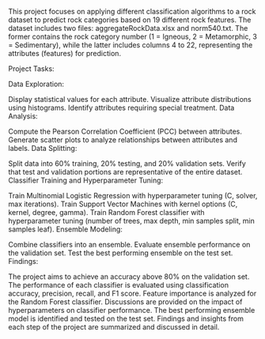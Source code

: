 This project focuses on applying different classification algorithms to a rock dataset to predict rock categories based on 19 different rock features. The dataset includes two files: aggregateRockData.xlsx and norm540.txt. The former contains the rock category number (1 = Igneous, 2 = Metamorphic, 3 = Sedimentary), while the latter includes columns 4 to 22, representing the attributes (features) for prediction.

Project Tasks:

Data Exploration:

Display statistical values for each attribute.
Visualize attribute distributions using histograms.
Identify attributes requiring special treatment.
Data Analysis:

Compute the Pearson Correlation Coefficient (PCC) between attributes.
Generate scatter plots to analyze relationships between attributes and labels.
Data Splitting:

Split data into 60% training, 20% testing, and 20% validation sets.
Verify that test and validation portions are representative of the entire dataset.
Classifier Training and Hyperparameter Tuning:

Train Multinomial Logistic Regression with hyperparameter tuning (C, solver, max iterations).
Train Support Vector Machines with kernel options (C, kernel, degree, gamma).
Train Random Forest classifier with hyperparameter tuning (number of trees, max depth, min samples split, min samples leaf).
Ensemble Modeling:

Combine classifiers into an ensemble.
Evaluate ensemble performance on the validation set.
Test the best performing ensemble on the test set.
Findings:

The project aims to achieve an accuracy above 80% on the validation set.
The performance of each classifier is evaluated using classification accuracy, precision, recall, and F1 score.
Feature importance is analyzed for the Random Forest classifier.
Discussions are provided on the impact of hyperparameters on classifier performance.
The best performing ensemble model is identified and tested on the test set.
Findings and insights from each step of the project are summarized and discussed in detail.
